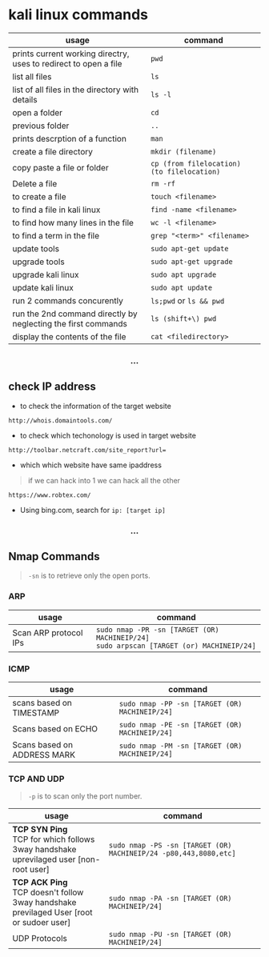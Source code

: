 
# kali linux commands
| usage | command |
| --- | --- |
| prints current working directry, uses to redirect to open a file | `pwd`  |
| list all files | `ls` |
| list of all files in the directory with details | `ls -l` |
| open a folder | `cd` |
| previous folder | `..` | 
| prints descrption of a function | `man` |
| create a file directory | `mkdir (filename)` |
| copy paste a file or folder | `cp (from filelocation) (to filelocation)` |
| Delete a file | `rm -rf` |
| to create a file |  `touch <filename>` |
| to find a file in kali linux | `find -name <filename>` |
| to find how many lines in the file | `wc -l <filename>` |
| to find a term in the file | `grep "<term>" <filename>` |
| update tools | `sudo apt-get update` |
| upgrade tools | `sudo apt-get upgrade` |
| upgrade kali linux | `sudo apt upgrade` | 
| update kali linux | `sudo apt update` |
| run 2 commands concurently |  `ls;pwd` or `ls && pwd` |
| run the 2nd command directly by neglecting the first commands | `ls (shift+\) pwd` |
| display the contents of the file | `cat <filedirectory>` |
<h3 align="center"> ... </h3>  

## check IP address


- to check the information of the target website  
```
http://whois.domaintools.com/
```
- to check which techonology is used in target website  
```
http://toolbar.netcraft.com/site_report?url=
```

- which which website have same ipaddress  

>if we can hack into 1 we can hack all the other

```
https://www.robtex.com/ 
```  
- Using bing.com, search for `ip: [target ip]`
<h3 align="center"> ... </h3> 

## Nmap Commands
> `-sn` is to retrieve only the open ports.

### ARP
| usage | command |
| --- | --- |
| Scan ARP protocol IPs |  `sudo nmap -PR -sn [TARGET (OR) MACHINEIP/24]` <br> `sudo arpscan [TARGET (or) MACHINEIP/24]` |

### ICMP

| usage | command |
| --- | --- |
| scans based on TIMESTAMP | `sudo nmap -PP -sn [TARGET (OR) MACHINEIP/24]` |
| Scans based on ECHO | `sudo nmap -PE -sn [TARGET (OR) MACHINEIP/24]` |
| Scans based on ADDRESS MARK | `sudo nmap -PM -sn [TARGET (OR) MACHINEIP/24]` |

### TCP AND UDP

> `-p` is to scan only the port number.

| usage | command |
| --- | --- |
| **TCP SYN Ping** <br> TCP for which follows 3way handshake <br> uprevilaged user [non-root user] | `sudo nmap -PS -sn [TARGET (OR) MACHINEIP/24 -p80,443,8080,etc]` |
| **TCP ACK Ping** <br> TCP doesn't follow 3way handshake <br> previlaged User [root or sudoer user] | `sudo nmap -PA -sn [TARGET (OR) MACHINEIP/24]` |
| UDP Protocols | `sudo nmap -PU -sn [TARGET (OR) MACHINEIP/24]` |





